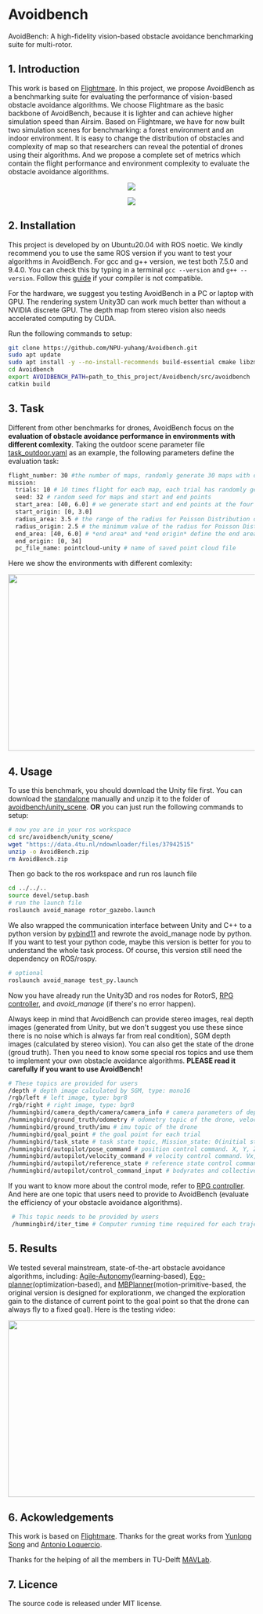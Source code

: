 # Avoidbench
AvoidBench: A high-fidelity vision-based obstacle avoidance benchmarking suite for multi-rotor.

## 1. Introduction
This work is based on [Flightmare](https://github.com/uzh-rpg/flightmare). In this project, we propose AvoidBench as a benchmarking suite for evaluating the performance of vision-based obstacle avoidance algorithms. We choose Flightmare as the basic backbone of AvoidBench, because it is lighter and can achieve higher simulation speed than Airsim. Based on Flightmare, we have for now built two simulation scenes for benchmarking: a forest environment and an indoor environment. It is easy to change the distribution of obstacles and complexity of map so that researchers can reveal the potential of drones using their algorithms. And we propose a complete set of metrics which contain the flight performance and environment complexity to evaluate the obstacle avoidance algorithms.

<p align="center">
  <img src="https://github.com/tudelft/AvoidBench/blob/avoidbench/src/images/Picture1.gif"/>
</p>

<p align="center">
  <img src="https://github.com/tudelft/AvoidBench/blob/avoidbench/src/images/framework.PNG"/>
</p>

## 2. Installation
This project is developed by on Ubuntu20.04 with ROS noetic. We kindly recommend you to use the same ROS version if you want to test your algorithms in AvoidBench. For gcc and g++ version, we test both 7.5.0 and 9.4.0. You can check this by typing in a terminal ``` gcc --version ``` and ``` g++ --version ```. Follow this [guide](https://linuxize.com/post/how-to-install-gcc-compiler-on-ubuntu-18-04/) if your compiler is not compatible.

For the hardware, we suggest you testing AvoidBench in a PC or laptop with GPU. The rendering system Unity3D can work much better than without a NVIDIA discrete GPU. The depth map from stereo vision also needs accelerated computing by CUDA.

Run the following commands to setup:
``` bash
git clone https://github.com/NPU-yuhang/Avoidbench.git
sudo apt update
sudo apt install -y --no-install-recommends build-essential cmake libzmqpp-dev libopencv-dev unzip python3-catkin-tools
cd Avoidbench
export AVOIDBENCH_PATH=path_to_this_project/Avoidbench/src/avoidbench
catkin build
```

## 3. Task
Different from other benchmarks for drones, AvoidBench focus on the **evaluation of obstacle avoidance performance in environments with different comlexity**. Taking the outdoor scene parameter file [task_outdoor.yaml](https://github.com/tudelft/AvoidBench/blob/avoidbench/src/avoidbench/avoid_manage/params/task_outdoor.yaml) as an example, the following parameters define the evaluation task:

``` bash
flight_number: 30 #the number of maps, randomly generate 30 maps with different comlexity
mission:
  trials: 10 # 10 times flight for each map, each trial has randomly generated start and goal points
  seed: 32 # random seed for maps and start and end points
  start_area: [40, 6.0] # we generate start and end points at the four edges of the the squre map, *start area* and *start origin* define the start areas 
  start_origin: [0, 3.0]
  radius_area: 3.5 # the range of the radius for Poisson Distribution of obstacles
  radius_origin: 2.5 # the minimum value of the radius for Poisson Distribution of obstacles
  end_area: [40, 6.0] # *end area* and *end origin* define the end areas
  end_origin: [0, 34]
  pc_file_name: pointcloud-unity # name of saved point cloud file
```
Here we show the environments with different comlexity:

<p align="center">
  <img src="https://github.com/tudelft/AvoidBench/blob/avoidbench/src/images/Media1.gif" width = "640" height = "360"/>
</p>

## 4. Usage
To use this benchmark, you should download the Unity file first. You can download the [standalone](https://data.4tu.nl/ndownloader/files/37942515) manually and unzip it to the folder of [avoidbench/unity_scene](https://github.com/tudelft/AvoidBench/tree/avoidbench/src/avoidbench/unity_scene). **OR** you can just run the following commands to setup:

``` bash
# now you are in your ros workspace
cd src/avoidbench/unity_scene/
wget "https://data.4tu.nl/ndownloader/files/37942515"
unzip -o AvoidBench.zip
rm AvoidBench.zip
```
Then go back to the ros workspace and run ros launch file
``` bash
cd ../../..
source devel/setup.bash
# run the launch file
roslaunch avoid_manage rotor_gazebo.launch
```
We also wrapped the communication interface between Unity and C++ to a python version by [pybind11](https://pybind11.readthedocs.io/en/stable/) and rewrote the avoid_manage node by python. If you want to test your python code, maybe this version is better for you to understand the whole task process. Of course, this version still need the dependency on ROS/rospy.
``` bash
# optional
roslaunch avoid_manage test_py.launch
```
Now you have already run the Unity3D and ros nodes for RotorS, [RPG controller](https://github.com/uzh-rpg/rpg_quadrotor_control), and *avoid_manage* (if there's no error happen).

Always keep in mind that AvoidBench can provide stereo images, real depth images (generated from Unity, but we don't suggest you use these since there is no noise which is always far from real condition), SGM depth images (calculated by stereo vision). You can also get the state of the drone (groud truth). Then you need to know some special ros topics and use them to implement your own obstacle avoidance algorithms. **PLEASE read it carefully if you want to use AvoidBench!**

```bash 
# These topics are provided for users
/depth # depth image calculated by SGM, type: mono16
/rgb/left # left image, type: bgr8
/rgb/right # right image, type: bgr8
/hummingbird/camera_depth/camera/camera_info # camera parameters of depth image
/hummingbird/ground_truth/odometry # odometry topic of the drone, velocity is in bodyframe
/hummingbird/ground_truth/imu # imu topic of the drone
/hummingbird/goal_point # the goal point for each trial
/hummingbird/task_state # task state topic, Mission_state: 0(initial state of the whole program); 1(setting the Unity scenes); 2(sending the goal point topic); 3(waiting for the control command); 4(receving the control command and flying); 5(reseting the gazebo for other trial), DONOT send any control command on periods 0, 1, 2, 5
/hummingbird/autopilot/pose_command # position control command. X, Y, Z and yaw
/hummingbird/autopilot/velocity_command # velocity control command. Vx, Vy, Yz and yaw
/hummingbird/autopilot/reference_state # reference state control command. pose, velocity, accelerarion, heading, heading rate, jerk
/hummingbird/autopilot/control_command_input # bodyrates and collective mass normalized thrust [m/s^2]
```
 If you want to know more about the control mode, refer to [RPG controller](https://github.com/uzh-rpg/rpg_quadrotor_control). And here are one topic that users need to provide to AvoidBench (evaluate the efficiency of your obstacle avoidance algorithms).
 ```bash
  # This topic needs to be provided by users
  /hummingbird/iter_time # Computer running time required for each trajectory generation
 ```
## 5. Results
We tested several mainstream, state-of-the-art obstacle avoidance algorithms, including: [Agile-Autonomy](https://github.com/uzh-rpg/agile_autonomy)(learning-based), [Ego-planner](https://github.com/ZJU-FAST-Lab/ego-planner)(optimization-based), and [MBPlanner](https://github.com/ntnu-arl/mbplanner_ros)(motion-primitive-based, the original version is designed for explorationm, we changed the exploration gain to the distance of current point to the goal point so that the drone can always fly to a fixed goal). Here is the testing video:
<p align="center">
  <img src="https://github.com/tudelft/AvoidBench/blob/avoidbench/src/images/Media1_4.gif" width = "640" height = "360"/>
</p>

## 6. Ackowledgements
This work is based on [Flightmare](https://github.com/uzh-rpg/flightmare). Thanks for the great works from [Yunlong Song](https://yun-long.github.io) and [Antonio Loquercio](https://antonilo.github.io/).

Thanks for the helping of all the members in TU-Delft [MAVLab](https://mavlab.tudelft.nl/).

## 7. Licence
The source code is released under MIT license.
